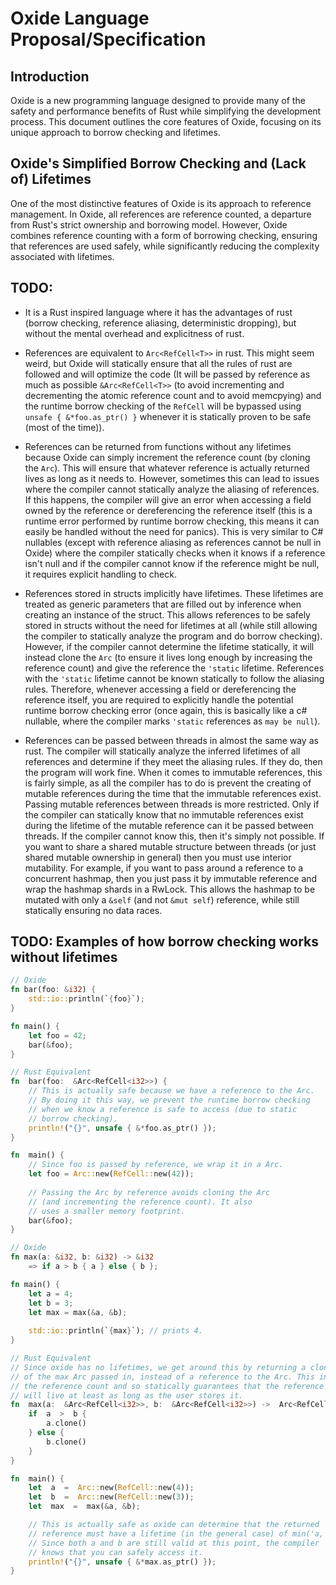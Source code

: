 # Oxide Language Proposal/Specification

## Introduction

Oxide is a new programming language designed to provide many of the safety and
performance benefits of Rust while simplifying the development process. This
document outlines the core features of Oxide, focusing on its unique approach to
borrow checking and lifetimes.

## Oxide's Simplified Borrow Checking and (Lack of) Lifetimes

One of the most distinctive features of Oxide is its approach to reference
management. In Oxide, all references are reference counted, a departure from
Rust's strict ownership and borrowing model. However, Oxide combines reference
counting with a form of borrowing checking, ensuring that references are used
safely, while significantly reducing the complexity associated with lifetimes.

## TODO:

- It is a Rust inspired language where it has the advantages of rust (borrow
  checking, reference aliasing, deterministic dropping), but without the mental
  overhead and explicitness of rust.

- References are equivalent to `Arc<RefCell<T>>` in rust. This might seem weird,
  but Oxide will statically ensure that all the rules of rust are followed and
  will optimize the code (It will be passed by reference as much as possible
  `&Arc<RefCell<T>>` (to avoid incrementing and decrementing the atomic
  reference count and to avoid memcpying) and the runtime borrow checking of the
  `RefCell` will be bypassed using `unsafe { &*foo.as_ptr() }` whenever it is
  statically proven to be safe (most of the time)).

- References can be returned from functions without any lifetimes because Oxide
  can simply increment the reference count (by cloning the `Arc`). This will
  ensure that whatever reference is actually returned lives as long as it needs
  to. However, sometimes this can lead to issues where the compiler cannot
  statically analyze the aliasing of references. If this happens, the compiler
  will give an error when accessing a field owned by the reference or
  dereferencing the reference itself (this is a runtime error performed by
  runtime borrow checking, this means it can easily be handled without the need
  for panics). This is very similar to C# nullables (except with reference
  aliasing as references cannot be null in Oxide) where the compiler statically
  checks when it knows if a reference isn't null and if the compiler cannot know
  if the reference might be null, it requires explicit handling to check.

- References stored in structs implicitly have lifetimes. These lifetimes are
  treated as generic parameters that are filled out by inference when creating
  an instance of the struct. This allows references to be safely stored in
  structs without the need for lifetimes at all (while still allowing the
  compiler to statically analyze the program and do borrow checking). However,
  if the compiler cannot determine the lifetime statically, it will instead
  clone the `Arc` (to ensure it lives long enough by increasing the reference
  count) and give the reference the `'static` lifetime. References with the
  `'static` lifetime cannot be known statically to follow the aliasing rules.
  Therefore, whenever accessing a field or dereferencing the reference itself,
  you are required to explicitly handle the potential runtime borrow checking
  error (once again, this is basically like a c# nullable, where the compiler
  marks `'static` references as `may be null`).

- References can be passed between threads in almost the same way as rust. The
  compiler will statically analyze the inferred lifetimes of all references and
  determine if they meet the aliasing rules. If they do, then the program will
  work fine. When it comes to immutable references, this is fairly simple, as
  all the compiler has to do is prevent the creating of mutable references
  during the time that the immutable references exist. Passing mutable
  references between threads is more restricted. Only if the compiler can
  statically know that no immutable references exist during the lifetime of the
  mutable reference can it be passed between threads. If the compiler cannot
  know this, then it's simply not possible. If you want to share a shared
  mutable structure between threads (or just shared mutable ownership in
  general) then you must use interior mutability. For example, if you want to
  pass around a reference to a concurrent hashmap, then you just pass it by
  immutable reference and wrap the hashmap shards in a RwLock. This allows the
  hashmap to be mutated with only a `&self` (and not `&mut self`) reference,
  while still statically ensuring no data races.

## TODO: Examples of how borrow checking works without lifetimes

```rust
// Oxide
fn bar(foo: &i32) {
	std::io::println(`{foo}`);
}

fn main() {
	let foo = 42;
	bar(&foo);
}

// Rust Equivalent
fn  bar(foo:  &Arc<RefCell<i32>>) {
	// This is actually safe because we have a reference to the Arc.
	// By doing it this way, we prevent the runtime borrow checking
	// when we know a reference is safe to access (due to static
	// borrow checking).
	println!("{}", unsafe { &*foo.as_ptr() });
}

fn  main() {
	// Since foo is passed by reference, we wrap it in a Arc.
	let foo = Arc::new(RefCell::new(42));
	
	// Passing the Arc by reference avoids cloning the Arc
	// (and incrementing the reference count). It also
	// uses a smaller memory footprint.
	bar(&foo);
}
```

```rust
// Oxide
fn max(a: &i32, b: &i32) -> &i32
	=> if a > b { a } else { b };

fn main() {
	let a = 4;
	let b = 3;
	let max = max(&a, &b);
	
	std::io::println(`{max}`); // prints 4.
}

// Rust Equivalent
// Since oxide has no lifetimes, we get around this by returning a clone
// of the max Arc passed in, instead of a reference to the Arc. This increments
// the reference count and so statically guarantees that the reference
// will live at least as long as the user stores it.
fn  max(a:  &Arc<RefCell<i32>>, b:  &Arc<RefCell<i32>>) ->  Arc<RefCell<i32>> {
	if  a  >  b {
		a.clone()
	} else {
		b.clone()
	}
}

fn  main() {
	let  a  =  Arc::new(RefCell::new(4));
	let  b  =  Arc::new(RefCell::new(3));
	let  max  =  max(&a, &b);

	// This is actually safe as oxide can determine that the returned
	// reference must have a lifetime (in the general case) of min('a, 'b).
	// Since both a and b are still valid at this point, the compiler
	// knows that you can safely access it.
	println!("{}", unsafe { &*max.as_ptr() });
}
```
